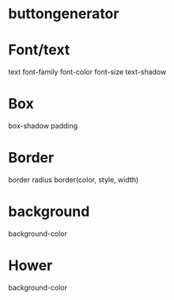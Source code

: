 # buttongenerator

# Font/text
text
font-family
font-color
font-size
text-shadow

# Box
box-shadow
padding

# Border
border radius
border(color, style, width)

# background
background-color

# Hower
background-color


